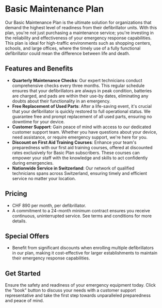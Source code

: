 # Basic Maintenance Plan

Our Basic Maintenance Plan is the ultimate solution for organizations that demand the highest level of readiness from their defibrillator units. With this plan, you're not just purchasing a maintenance service; you're investing in the reliability and effectiveness of your emergency response capabilities. This plan is ideal for high-traffic environments such as shopping centers, schools, and large offices, where the timely use of a fully functional defibrillator could mean the difference between life and death.

## Features and Benefits

- **Quarterly Maintenance Checks**: Our expert technicians conduct comprehensive checks every three months. This regular schedule ensures that your defibrillators are always in peak condition, batteries are charged, and pads are within their use-by dates, eliminating any doubts about their functionality in an emergency.
- **Free Replacement of Used Parts**: After a life-saving event, it's crucial that your defibrillator is quickly restored to full operational status. We guarantee free and prompt replacement of all used parts, ensuring no downtime for your device.
- **Customer Support**: Gain peace of mind with access to our dedicated customer support team. Whether you have questions about your device, need assistance, or require emergency support, we're here for you.
- **Discount on First Aid Training Courses**: Enhance your team's preparedness with our first aid training courses, offered at discounted rates exclusively for Basic Plan subscribers. These courses can empower your staff with the knowledge and skills to act confidently during emergencies.
- **Nationwide Service in Switzerland**: Our network of qualified technicians spans across Switzerland, ensuring timely and efficient service no matter your location.

## Pricing

- CHF 890 per month, per defibrillator.
- A commitment to a 24-month minimum contract ensures you receive continuous, uninterrupted service. See terms and conditions for more details.

## Special Offers

- Benefit from significant discounts when enrolling multiple defibrillators in our plan, making it cost-effective for larger establishments to maintain their emergency response capabilities.

## Get Started

Ensure the safety and readiness of your emergency equipment today. Click the "book" button to discuss your needs with a customer support representative and take the first step towards unparalleled preparedness and peace of mind.

